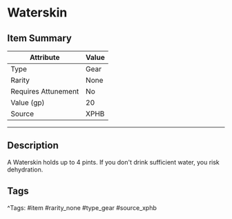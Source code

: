 # Waterskin

## Item Summary

| Attribute            | Value                        |
|----------------------|------------------------------|
| Type                 | Gear |
| Rarity               | None             |
| Requires Attunement  | No                |
| Value (gp)           | 20    |
| Source               | XPHB |

---

## Description

A Waterskin holds up to 4 pints. If you don't drink sufficient water, you risk dehydration.

## Tags

^Tags: #item #rarity_none #type_gear #source_xphb